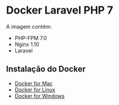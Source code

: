Docker Laravel PHP 7
==============================================
A imagem contém:
- PHP-FPM 7.0
- Nginx 1.10
- Laravel

Instalação do Docker
----
- [Docker for Mac](https://docs.docker.com/docker-for-mac/)
- [Docker for Linux](https://docs.docker.com/engine/installation/linux/)
- [Docker for Windows](https://docs.docker.com/docker-for-windows/)
